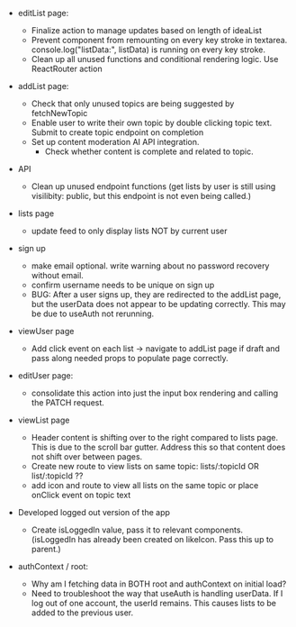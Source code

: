 
- editList page:
    - Finalize action to manage updates based on length of ideaList
    - Prevent component from remounting on every key stroke in textarea. console.log("listData:", listData) is running on every key stroke.
    - Clean up all unused functions and conditional rendering logic. Use ReactRouter action

- addList page:
    - Check that only unused topics are being suggested by fetchNewTopic
    - Enable user to write their own topic by double clicking topic text. Submit to create topic endpoint on completion
    - Set up content moderation AI API integration.
        - Check whether content is complete and related to topic. 

- API
    - Clean up unused endpoint functions (get lists by user is still using visilibity: public, but this endpoint is not even being called.)

- lists page
    - update feed to only display lists NOT by current user

- sign up
    - make email optional. write warning about no password recovery without email.
    - confirm username needs to be unique on sign up
    - BUG: After a user signs up, they are redirected to the addList page, but the userData does not appear to be updating correctly. This may be due to useAuth not rerunning. 

- viewUser page
    - Add click event on each list -> navigate to addList page if draft and pass along needed props to populate page correctly.

- editUser page:
    - consolidate this action into just the input box rendering and calling the PATCH request. 

- viewList page
    - Header content is shifting over to the right compared to lists page. This is due to the scroll bar gutter. Address this so that content does not shift over between pages.
    - Create new route to view lists on same topic: lists/:topicId OR list/:topicId ??
    - add icon and route to view all lists on the same topic or place onClick event on topic text


- Developed logged out version of the app
    - Create isLoggedIn value, pass it to relevant components. (isLoggedIn has already been created on likeIcon. Pass this up to parent.)


- authContext / root:
    - Why am I fetching data in BOTH root and authContext on initial load?
    - Need to troubleshoot the way that useAuth is handling userData. 
        If I log out of one account, the userId remains. This causes lists to be added to the previous user. 


